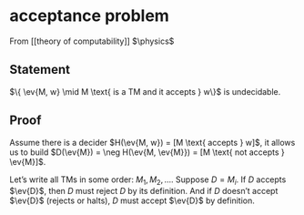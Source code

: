 # acceptance problem
From [[theory of computability]]
$\physics$
## Statement
$\{ \ev{M, w} \mid M \text{ is a TM and it accepts } w\}$  is undecidable.

## Proof
Assume there is a decider $H(\ev{M, w}) = [M \text{ accepts } w]$, it allows us to build $D(\ev{M}) = \neg H(\ev{M, \ev{M}}) = [M \text{ not accepts } \ev{M}]$.

Let’s write all TMs in some order: $M_{1}, M_{2}, \dots$. Suppose $D = M_{i}$. If $D$ accepts $\ev{D}$, then $D$ must reject $D$ by its definition. And if $D$ doesn’t accept $\ev{D}$ (rejects or halts), $D$ must accept $\ev{D}$ by definition.

